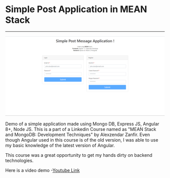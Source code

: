 
<h1>Simple Post Application in MEAN Stack</h1>
<hr>
<p align="center">
  <img src="SS1.PNG" width="1000" title="Screenshot of the application">
</p>

Demo of a simple application made using Mongo DB, Express JS, Angular 8+, Node JS. This is a part of a Linkedin Course named as "MEAN Stack and MongoDB: Development Techniques" by Alexzendar Zanfir. Even though Angular used in this course is of the old version, I was able to use my basic knowledge of the latest version of Angular.

This course was a great opportunity to get my hands dirty on backend technologies.

Here is a video demo -<a href="https://youtu.be/44OlVdBDGDU" target="_blank">Youtube Link</a>
